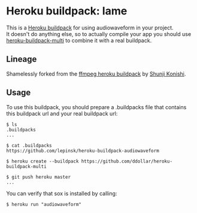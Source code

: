 Heroku buildpack: lame
=======================

This is a [Heroku buildpack](http://devcenter.heroku.com/articles/buildpacks) for using audiowaveform in your project.  
It doesn't do anything else, so to actually compile your app you should use [heroku-buildpack-multi](https://github.com/ddollar/heroku-buildpack-multi) to combine it with a real buildpack.

Lineage
-------

Shamelessly forked from the [ffmpeg heroku buildpack](https://github.com/shunjikonishi/heroku-buildpack-ffmpeg) by [Shunji Konishi](https://github.com/shunjikonishi).

Usage
-----
To use this buildpack, you should prepare a .buildpacks file that contains this buildpack url and your real buildpack url:

    $ ls
    .buildpacks
    ...
    
    $ cat .buildpacks
    https://github.com/lepinsk/heroku-buildpack-audiowaveform

    $ heroku create --buildpack https://github.com/ddollar/heroku-buildpack-multi

    $ git push heroku master
    ...

You can verify that sox is installed by calling:

    $ heroku run "audiowaveform"
